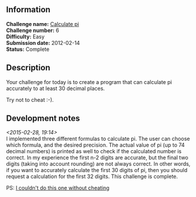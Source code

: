 ## Information

**Challenge name:** [Calculate pi](http://www.reddit.com/r/dailyprogrammer/comments/pp53w/2142012_challenge_6_easy/)  
**Challenge number:** 6  
**Difficulty:** Easy  
**Submission date:** 2012-02-14  
**Status:** Complete

## Description

Your challenge for today is to create a program that can calculate pi accurately to at least 30 decimal
places. 

Try not to cheat :-).

## Development notes

*<2015-02-28, 19:14>*  
I implemented three different formulas to calculate pi. The user can choose which formula, and the desired
precision. The actual value of pi (up to 74 decimal numbers) is printed as well to check if the calculated
number is correct. In my experience the first n-2 digits are accurate, but the final two digits (taking into
account rounding) are not always correct. In other words, if you want to accurately calculate the first
30 digits of pi, then you should request a calculation for the first 32 digits. This challenge is complete.

PS: [I couldn't do this one without cheating](http://thelivingpearl.com/2013/05/28/computing-pi-with-python/)
